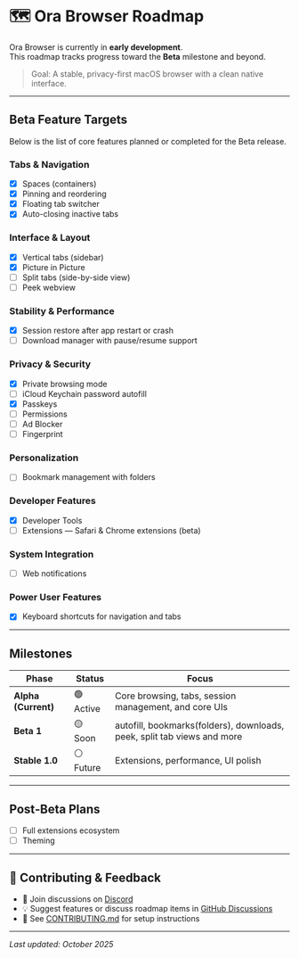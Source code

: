 # 🗺️ Ora Browser Roadmap

Ora Browser is currently in **early development**.  
This roadmap tracks progress toward the **Beta** milestone and beyond.

> Goal: A stable, privacy-first macOS browser with a clean native interface.

---

## Beta Feature Targets

Below is the list of core features planned or completed for the Beta release.

### Tabs & Navigation
- [x] Spaces (containers)
- [x] Pinning and reordering
- [x] Floating tab switcher
- [x] Auto-closing inactive tabs

### Interface & Layout
- [x] Vertical tabs (sidebar)
- [x] Picture in Picture
- [ ] Split tabs (side-by-side view)
- [ ] Peek webview

### Stability & Performance
- [x] Session restore after app restart or crash
- [ ] Download manager with pause/resume support

### Privacy & Security
- [x] Private browsing mode
- [ ] iCloud Keychain password autofill
- [x] Passkeys
- [ ] Permissions
- [ ] Ad Blocker
- [ ] Fingerprint

### Personalization
- [ ] Bookmark management with folders

### Developer Features
- [x] Developer Tools
- [ ] Extensions — Safari & Chrome extensions (beta)

### System Integration
- [ ] Web notifications

### Power User Features
- [x] Keyboard shortcuts for navigation and tabs

---

## Milestones

| Phase | Status | Focus |
|--------|---------|--------|
| **Alpha (Current)** | 🟢 Active | Core browsing, tabs, session management, and core UIs |
| **Beta 1** | 🟡 Soon | autofill, bookmarks(folders), downloads, peek, split tab views and more |
| **Stable 1.0** | ⚪ Future | Extensions, performance, UI polish |

---

## Post‑Beta Plans
- [ ] Full extensions ecosystem
- [ ] Theming

---

## 🤝 Contributing & Feedback
- 💬 Join discussions on [Discord](https://discord.gg/9aZWH52Zjm)  
- 💡 Suggest features or discuss roadmap items in [GitHub Discussions](https://github.com/the-ora/browser/discussions)  
- 📘 See [CONTRIBUTING.md](./CONTRIBUTING.md) for setup instructions

---

_Last updated: October 2025_
